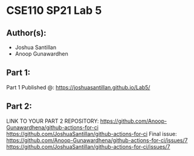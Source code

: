 # CSE110 SP21 Lab 5

## Author(s):
- Joshua Santillan  
- Anoop Gunawardhen
## Part 1:

Part 1 Published @: https://joshuasantillan.github.io/Lab5/

## Part 2:

LINK TO YOUR PART 2 REPOSITORY: 
https://github.com/Anoop-Gunawardhena/github-actions-for-ci
https://github.com/JoshuaSantillan/github-actions-for-ci
Final issue: 
https://github.com/Anoop-Gunawardhena/github-actions-for-ci/issues/7
https://github.com/JoshuaSantillan/github-actions-for-ci/issues/7
